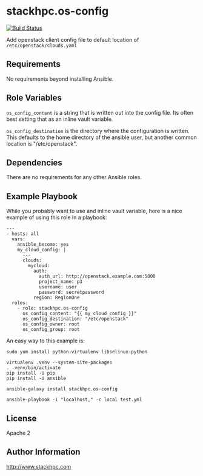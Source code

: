 stackhpc.os-config
==================

[![Build Status](https://www.travis-ci.org/stackhpc/ansible-role-os-config.svg?branch=master)](https://www.travis-ci.org/stackhpc/ansible-role-os-config)

Add openstack client config file to default location of
`/etc/openstack/clouds.yaml`

Requirements
------------

No requirements beyond installing Ansible.

Role Variables
--------------

`os_config_content` is a string that is written out into the config file.
Its often best setting that as an inline vault variable.

`os_config_destination` is the directory where the configuration is written.
This defaults to the home directory of the ansible user, but another common
location is "/etc/openstack".

Dependencies
------------

There are no requirements for any other Ansible roles.

Example Playbook
----------------

While you probably want to use and inline vault variable, here is a nice
example of using this role in a playbook:

    ---
    - hosts: all
      vars:
        ansible_become: yes
        my_cloud_config: |
          ---
          clouds:
            mycloud:
              auth:
                auth_url: http://openstack.example.com:5000
                project_name: p3
                username: user
                password: secretpassword
              region: RegionOne
      roles:
        - role: stackhpc.os-config
          os_config_content: "{{ my_cloud_config }}"
          os_config_destination: "/etc/openstack"
          os_config_owner: root
          os_config_group: root

An easy way to this example is:

    sudo yum install python-virtualenv libselinux-python

    virtualenv .venv --system-site-packages
    . .venv/bin/activate
    pip install -U pip
    pip install -U ansible

    ansible-galaxy install stackhpc.os-config

    ansible-playbook -i "localhost," -c local test.yml

License
-------

Apache 2

Author Information
------------------

http://www.stackhpc.com
